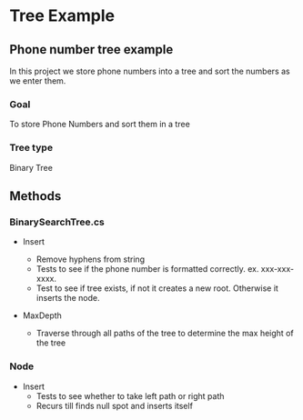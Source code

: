 # Tree Example

## Phone number tree example

In this project we store phone numbers into a tree and sort the numbers as we enter them.

### Goal
To store Phone Numbers and sort them in a tree

### Tree type
Binary Tree

## Methods

### BinarySearchTree.cs

* Insert
  * Remove hyphens from string
  * Tests to see if the phone number is formatted correctly. ex. xxx-xxx-xxxx.
  * Test to see if tree exists, if not it creates a new root. Otherwise it inserts the node.

* MaxDepth
  * Traverse through all paths of the tree to determine the max height of the tree

### Node

* Insert
  * Tests to see whether to take left path or right path
  * Recurs till finds null spot and inserts itself
